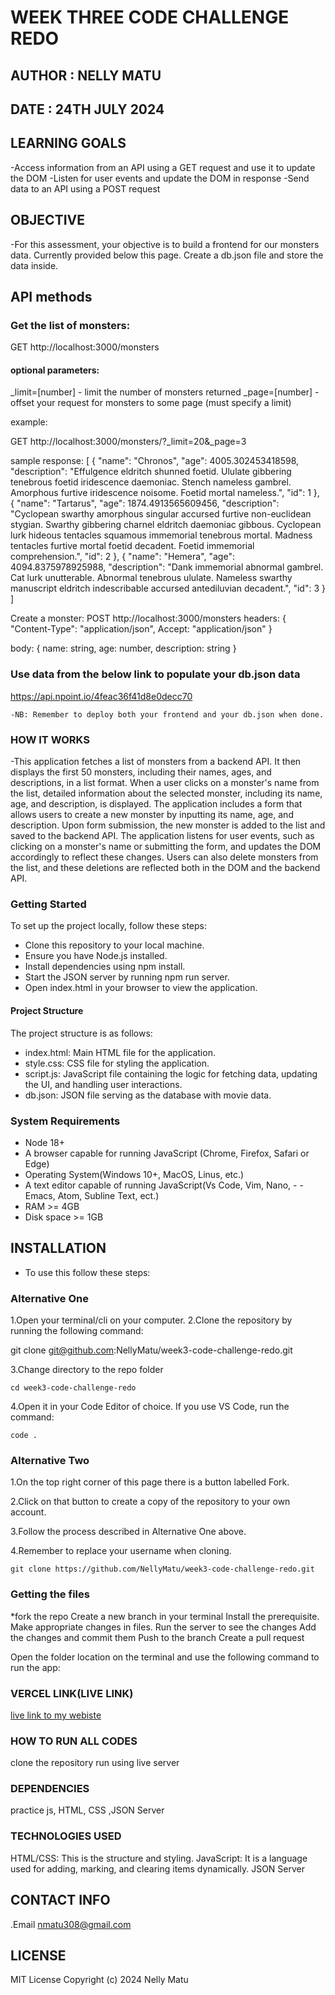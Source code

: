 # WEEK THREE CODE CHALLENGE REDO

## AUTHOR : NELLY MATU

## DATE : 24TH JULY 2024

## LEARNING GOALS
 -Access information from an API using a GET request and use it to update the DOM
 -Listen for user events and update the DOM in response
 -Send data to an API using a POST request

 ## OBJECTIVE
  -For this assessment, your objective is to build a frontend for our monsters data. Currently provided below this page. Create a db.json file and store the data inside.

 ## API methods
 ### Get the list of monsters:

 GET http://localhost:3000/monsters


#### optional parameters:


_limit=[number] - limit the number of monsters returned
_page=[number] - offset your request for monsters to some page (must specify a limit)


example:


GET  http://localhost:3000/monsters/?_limit=20&_page=3


sample response:
[
  {
    "name": "Chronos",
    "age": 4005.302453418598,
    "description": "Effulgence eldritch shunned foetid. Ululate gibbering tenebrous foetid iridescence daemoniac. Stench nameless gambrel. Amorphous furtive iridescence noisome. Foetid mortal nameless.",
    "id": 1
  },
  {
    "name": "Tartarus",
    "age": 1874.4913565609456,
    "description": "Cyclopean swarthy amorphous singular accursed furtive non-euclidean stygian. Swarthy gibbering charnel eldritch daemoniac gibbous. Cyclopean lurk hideous tentacles squamous immemorial tenebrous mortal. Madness tentacles furtive mortal foetid decadent. Foetid immemorial comprehension.",
    "id": 2
  },
  {
    "name": "Hemera",
    "age": 4094.8375978925988,
    "description": "Dank immemorial abnormal gambrel. Cat lurk unutterable. Abnormal tenebrous ululate. Nameless swarthy manuscript eldritch indescribable accursed antediluvian decadent.",
    "id": 3
  }
]


Create a monster:
POST http://localhost:3000/monsters 
headers:
{
  "Content-Type": "application/json",
  Accept: "application/json"
}


body:
{ name: string, age: number, description: string }


### Use data from the below link to populate your db.json data

 https://api.npoint.io/4feac36f41d8e0decc70 

 `-NB: Remember to deploy both your frontend and your db.json when done.`

 ### HOW IT WORKS
   -This application fetches a list of monsters from a backend API. It then displays the first 50 monsters, including their names, ages, and descriptions, in a list format. When a user clicks on a monster's name from the list, detailed information about the selected monster, including its name, age, and description, is displayed. The application includes a form that allows users to create a new monster by inputting its name, age, and description. Upon form submission, the new monster is added to the list and saved to the backend API. The application listens for user events, such as clicking on a monster's name or submitting the form, and updates the DOM accordingly to reflect these changes. Users can also delete monsters from the list, and these deletions are reflected both in the DOM and the backend API.


### Getting Started
To set up the project locally, follow these steps:

- Clone this repository to your local machine.
- Ensure you have Node.js installed.
- Install dependencies using npm install.
- Start the JSON server by running npm run server.
- Open index.html in your browser to view the application.

#### Project Structure
The project structure is as follows:

- index.html: Main HTML file for the application.
- style.css: CSS file for styling the application.
- script.js: JavaScript file containing the logic for fetching data, updating the UI, and handling user interactions.
- db.json: JSON file serving as the database with movie data.

### System Requirements
- Node 18+
- A browser capable for running JavaScript (Chrome, Firefox, Safari or Edge)
- Operating System(Windows 10+, MacOS, Linus, etc.)
- A text editor capable of running JavaScript(Vs Code, Vim, Nano, - - Emacs, Atom, Subline Text, ect.)
- RAM >= 4GB
- Disk space >= 1GB

## INSTALLATION
- To use this follow these steps:

### Alternative One
1.Open your terminal/cli on your computer. 2.Clone the repository by running the following command:

 git clone git@github.com:NellyMatu/week3-code-challenge-redo.git

3.Change directory to the repo folder

    cd week3-code-challenge-redo
4.Open it in your Code Editor of choice. If you use VS Code, run the command:

    code .

### Alternative Two
1.On the top right corner of this page there is a button labelled Fork.

2.Click on that button to create a copy of the repository to your own account.

3.Follow the process described in Alternative One above.

4.Remember to replace your username when cloning.

    git clone https://github.com/NellyMatu/week3-code-challenge-redo.git

### Getting the files
*fork the repo Create a new branch in your terminal Install the prerequisite. Make appropriate changes in files. Run the server to see the changes Add the changes and commit them Push to the branch Create a pull request

Open the folder location on the terminal and use the following command to run the app:

### VERCEL LINK(LIVE LINK)
[live link to my webiste](https://week3-code-challenge-redo.vercel.app/)

### HOW TO RUN ALL CODES
clone the repository run using live server

### DEPENDENCIES
practice js, HTML, CSS ,JSON Server

### TECHNOLOGIES USED
HTML/CSS: This is the structure and styling.
JavaScript: It is a language used for adding, marking, and clearing items dynamically.
JSON Server

## CONTACT INFO
.Email nmatu308@gmail.com

## LICENSE
MIT License Copyright (c) 2024 Nelly Matu